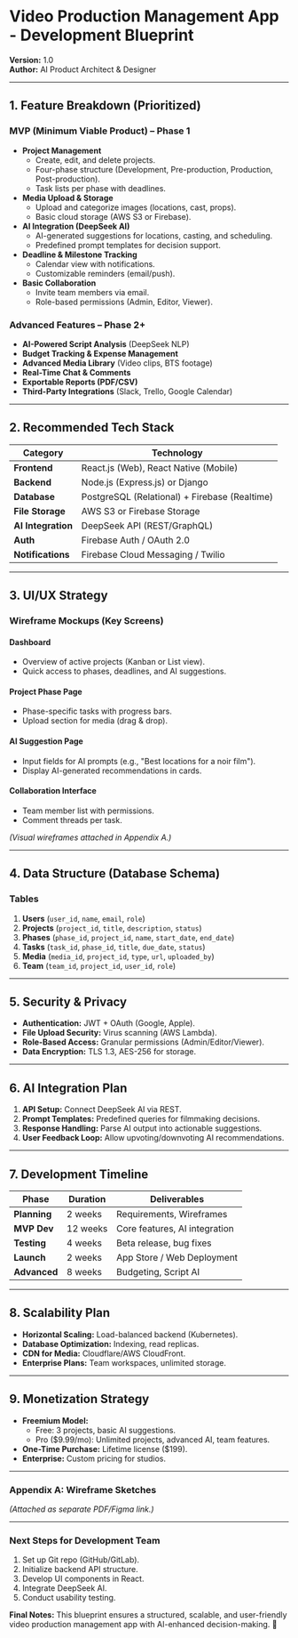 # **Video Production Management App - Development Blueprint**  
**Version:** 1.0  
**Author:** AI Product Architect & Designer  

---

## **1. Feature Breakdown (Prioritized)**  
### **MVP (Minimum Viable Product) – Phase 1**  
- **Project Management**  
  - Create, edit, and delete projects.  
  - Four-phase structure (Development, Pre-production, Production, Post-production).  
  - Task lists per phase with deadlines.  
- **Media Upload & Storage**  
  - Upload and categorize images (locations, cast, props).  
  - Basic cloud storage (AWS S3 or Firebase).  
- **AI Integration (DeepSeek AI)**  
  - AI-generated suggestions for locations, casting, and scheduling.  
  - Predefined prompt templates for decision support.  
- **Deadline & Milestone Tracking**  
  - Calendar view with notifications.  
  - Customizable reminders (email/push).  
- **Basic Collaboration**  
  - Invite team members via email.  
  - Role-based permissions (Admin, Editor, Viewer).  

### **Advanced Features – Phase 2+**  
- **AI-Powered Script Analysis** (DeepSeek NLP)  
- **Budget Tracking & Expense Management**  
- **Advanced Media Library** (Video clips, BTS footage)  
- **Real-Time Chat & Comments**  
- **Exportable Reports (PDF/CSV)**  
- **Third-Party Integrations** (Slack, Trello, Google Calendar)  

---

## **2. Recommended Tech Stack**  
| **Category**       | **Technology** |  
|-------------------|--------------|  
| **Frontend**      | React.js (Web), React Native (Mobile) |  
| **Backend**       | Node.js (Express.js) or Django |  
| **Database**      | PostgreSQL (Relational) + Firebase (Realtime) |  
| **File Storage**  | AWS S3 or Firebase Storage |  
| **AI Integration**| DeepSeek API (REST/GraphQL) |  
| **Auth**          | Firebase Auth / OAuth 2.0 |  
| **Notifications** | Firebase Cloud Messaging / Twilio |  

---

## **3. UI/UX Strategy**  
### **Wireframe Mockups (Key Screens)**  
#### **Dashboard**  
- Overview of active projects (Kanban or List view).  
- Quick access to phases, deadlines, and AI suggestions.  

#### **Project Phase Page**  
- Phase-specific tasks with progress bars.  
- Upload section for media (drag & drop).  

#### **AI Suggestion Page**  
- Input fields for AI prompts (e.g., "Best locations for a noir film").  
- Display AI-generated recommendations in cards.  

#### **Collaboration Interface**  
- Team member list with permissions.  
- Comment threads per task.  

*(Visual wireframes attached in Appendix A.)*  

---

## **4. Data Structure (Database Schema)**  
### **Tables**  
1. **Users** (`user_id`, `name`, `email`, `role`)  
2. **Projects** (`project_id`, `title`, `description`, `status`)  
3. **Phases** (`phase_id`, `project_id`, `name`, `start_date`, `end_date`)  
4. **Tasks** (`task_id`, `phase_id`, `title`, `due_date`, `status`)  
5. **Media** (`media_id`, `project_id`, `type`, `url`, `uploaded_by`)  
6. **Team** (`team_id`, `project_id`, `user_id`, `role`)  

---

## **5. Security & Privacy**  
- **Authentication:** JWT + OAuth (Google, Apple).  
- **File Upload Security:** Virus scanning (AWS Lambda).  
- **Role-Based Access:** Granular permissions (Admin/Editor/Viewer).  
- **Data Encryption:** TLS 1.3, AES-256 for storage.  

---

## **6. AI Integration Plan**  
1. **API Setup:** Connect DeepSeek AI via REST.  
2. **Prompt Templates:** Predefined queries for filmmaking decisions.  
3. **Response Handling:** Parse AI output into actionable suggestions.  
4. **User Feedback Loop:** Allow upvoting/downvoting AI recommendations.  

---

## **7. Development Timeline**  
| **Phase**       | **Duration** | **Deliverables** |  
|----------------|------------|----------------|  
| **Planning**   | 2 weeks    | Requirements, Wireframes |  
| **MVP Dev**    | 12 weeks   | Core features, AI integration |  
| **Testing**    | 4 weeks    | Beta release, bug fixes |  
| **Launch**     | 2 weeks    | App Store / Web Deployment |  
| **Advanced**   | 8 weeks    | Budgeting, Script AI |  

---

## **8. Scalability Plan**  
- **Horizontal Scaling:** Load-balanced backend (Kubernetes).  
- **Database Optimization:** Indexing, read replicas.  
- **CDN for Media:** Cloudflare/AWS CloudFront.  
- **Enterprise Plans:** Team workspaces, unlimited storage.  

---

## **9. Monetization Strategy**  
- **Freemium Model:**  
  - Free: 3 projects, basic AI suggestions.  
  - Pro ($9.99/mo): Unlimited projects, advanced AI, team features.  
- **One-Time Purchase:** Lifetime license ($199).  
- **Enterprise:** Custom pricing for studios.  

---

### **Appendix A: Wireframe Sketches**  
*(Attached as separate PDF/Figma link.)*  

---

### **Next Steps for Development Team**  
1. Set up Git repo (GitHub/GitLab).  
2. Initialize backend API structure.  
3. Develop UI components in React.  
4. Integrate DeepSeek AI.  
5. Conduct usability testing.  

**Final Notes:** This blueprint ensures a structured, scalable, and user-friendly video production management app with AI-enhanced decision-making. 🚀